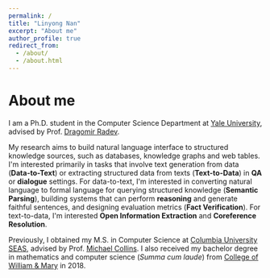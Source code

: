 ```yaml
---
permalink: /
title: "Linyong Nan"
excerpt: "About me"
author_profile: true
redirect_from:
  - /about/
  - /about.html
---
```


About me
=====

I am a Ph.D. student in the Computer Science Department at [Yale University](https://cpsc.yale.edu/), advised by Prof. [Dragomir Radev](http://www.cs.yale.edu/homes/radev/). 
<!-- (details of my past research can be found [here](https://linyongnan.github.io/research/)): -->

My research aims to build natural language interface to structured knowledge sources, such as databases, knowledge graphs and web tables. I'm interested primarily in tasks that involve text generation from data (**Data-to-Text**) or extracting structured data from texts (**Text-to-Data**) in **QA** or **dialogue** settings. For data-to-text, I'm interested in converting natural language to formal language for querying structured knowledge (**Semantic Parsing**), building systems that can perform **reasoning** and generate faithful sentences, and designing evaluation metrics (**Fact Verification**). For text-to-data, I'm interested **Open Information Extraction** and **Coreference Resolution**.

<!-- * **Adversarial machine learning, robustness and interpretability** of machine learning systems. -->

Previously, I obtained my M.S. in Computer Science at [Columbia University SEAS](https://engineering.columbia.edu/), advised by Prof. [Michael Collins](http://www.cs.columbia.edu/~mcollins/). I also received my bachelor degree in mathematics and computer science (*Summa cum laude*) from [College of William & Mary](https://www.wm.edu/) in 2018.
